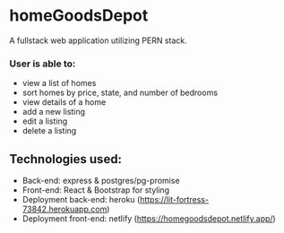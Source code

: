 # homeGoodsDepot
A fullstack web application utilizing PERN stack.
### User is able to:
- view a list of homes
- sort homes by price, state, and number of bedrooms
- view details of a home
- add a new listing
- edit a listing 
- delete a listing 


## Technologies used:
- Back-end: express & postgres/pg-promise
- Front-end: React & Bootstrap for styling
- Deployment back-end: heroku (https://lit-fortress-73842.herokuapp.com)
- Deployment front-end: netlify (https://homegoodsdepot.netlify.app/)

